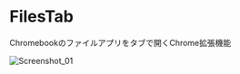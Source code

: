 # FilesTab
Chromebookのファイルアプリをタブで開くChrome拡張機能

![Screenshot_01](https://github.com/user-attachments/assets/c28e0d9d-b73b-4ce6-9c37-2b235d73c2c4)
